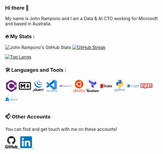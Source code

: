 ### Hi there 👋

My name is John Rampono and I am a Data & AI CTO working for Microsoft and based in Australia.  

### :fire: My Stats :
![John Rampono's GitHub Stats](https://github-readme-stats.vercel.app/api?username=jrampono&theme=dark&show_icons=true&include_all_commits=true)
[![GitHub Streak](http://github-readme-streak-stats.herokuapp.com?user=jrampono&theme=dark)](https://git.io/streak-stats)


[![Top Langs](https://github-readme-stats.vercel.app/api/top-langs/?username=jrampono&theme=dark)](https://github.com/jrampono/github-readme-stats)

### :hammer_and_wrench: Languages and Tools :

  <a><img src="https://github.com/devicons/devicon/blob/master/icons/csharp/csharp-plain.svg" title="C#" alt="C#" width="40" height="40"/></a>
   <a><img src="https://github.com/devicons/devicon/blob/master/icons/markdown/markdown-original.svg" title="Markdown" alt="Markdown" width="40" height="40"/></a>
   <a><img src="https://github.com/devicons/devicon/blob/master/icons/jquery/jquery-original-wordmark.svg" title="JQuery" alt="JQuery" width="40" height="40"/></a>
   <a><img src="https://github.com/devicons/devicon/blob/master/icons/vscode/vscode-original-wordmark.svg" title="VSCode" alt="VsCode" width="40" height="40"/></a>
   <a><img src="https://github.com/devicons/devicon/blob/master/icons/visualstudio/visualstudio-plain-wordmark.svg" title="visualstudio" alt="visualstudio" width="40" height="40"/>
   <a><img src="https://github.com/devicons/devicon/blob/master/icons/ubuntu/ubuntu-plain-wordmark.svg" title="ubuntu" alt="ubuntu" width="40" height="40"/></a>
   <a><img src="https://github.com/devicons/devicon/blob/master/icons/terraform/terraform-original-wordmark.svg" title="terraform" alt="terraform" width="40" height="40"/></a>
   <a><img src="https://github.com/devicons/devicon/blob/master/icons/scala/scala-original-wordmark.svg" title="scala" alt="scala" width="40" height="40"/></a>
   <a><img src="https://github.com/devicons/devicon/blob/master/icons/python/python-original-wordmark.svg" title="python" alt="python" width="40" height="40"/></a>
   <a><img src="https://github.com/devicons/devicon/blob/master/icons/nuget/nuget-original-wordmark.svg" title="nuget" alt="nuget" width="40" height="40"/></a>
   <a><img src="https://github.com/devicons/devicon/blob/master/icons/npm/npm-original-wordmark.svg" title="npm" alt="npm" width="40" height="40"/></a>
   <a><img src="https://github.com/devicons/devicon/blob/master/icons/azure/azure-original-wordmark.svg" title="Azure" alt="Azure" width="40" height="40"/></a>
   



### 📫 Other Accounts 
You can find and get touch with me on these accounts!
<div>
  <a href="https://github.com/jrampono">
    <img src="https://github.com/devicons/devicon/blob/master/icons/github/github-original-wordmark.svg" title="GitHub" alt="Github" width="40" height="40"/>&nbsp;
  </a>
  <a href="https://www.linkedin.com/in/john-rampono">
    <img src="https://github.com/devicons/devicon/blob/master/icons/linkedin/linkedin-original.svg" title="LinkedIn" alt="LinkedIn" width="40" height="40"/>&nbsp;
  </a>
</div>
